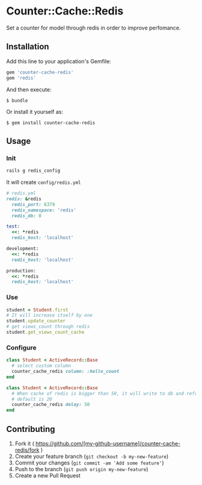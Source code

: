 # Counter::Cache::Redis

Set a counter for model through redis in order to improve perfomance.

## Installation

Add this line to your application's Gemfile:

```ruby
gem 'counter-cache-redis'
gem 'redis'
```

And then execute:

    $ bundle

Or install it yourself as:

    $ gem install counter-cache-redis

## Usage

### Init

```ruby
rails g redis_config
```
It will create `config/redis.yml`

```ruby
# redis.yml
redis: &redis
  redis_port: 6379
  redis_namespace: 'redis'
  redis_db: 0

test:
  <<: *redis
  redis_host: 'localhost'

development:
  <<: *redis
  redis_host: 'localhost'

production:
  <<: *redis
  redis_host: 'localhost'

```

### Use

```ruby
student = Student.first
# It will increase itself by one
student.update_counter
# get views_count through redis
student.get_views_count_cache
```

### Configure
```ruby
class Student < ActiveRecord::Base
  # select custom column
  counter_cache_redis column: :hello_count
end
```
```ruby
class Student < ActiveRecord::Base
  # When cache of redis is bigger than 50, it will write to db and refresh redis
  # default is 20
  counter_cache_redis delay: 50
end
```

## Contributing

1. Fork it ( https://github.com/[my-github-username]/counter-cache-redis/fork )
2. Create your feature branch (`git checkout -b my-new-feature`)
3. Commit your changes (`git commit -am 'Add some feature'`)
4. Push to the branch (`git push origin my-new-feature`)
5. Create a new Pull Request
